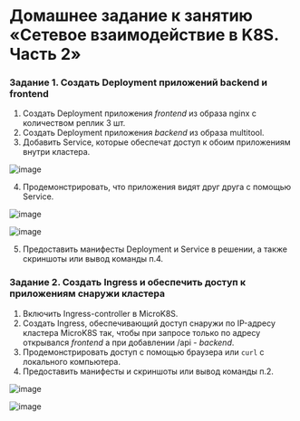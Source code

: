 # Домашнее задание к занятию «Сетевое взаимодействие в K8S. Часть 2»


### Задание 1. Создать Deployment приложений backend и frontend

1. Создать Deployment приложения _frontend_ из образа nginx с количеством реплик 3 шт.
2. Создать Deployment приложения _backend_ из образа multitool. 
3. Добавить Service, которые обеспечат доступ к обоим приложениям внутри кластера. 

![image](https://github.com/mingaliev-e/devops-netology/assets/111060072/6853a499-035c-4464-9c19-2a2efe7bedd4)

4. Продемонстрировать, что приложения видят друг друга с помощью Service.

![image](https://github.com/mingaliev-e/devops-netology/assets/111060072/91e759a4-e115-4483-89c2-532d4b59c154)

![image](https://github.com/mingaliev-e/devops-netology/assets/111060072/8fd3abbe-086d-4f5d-9c3a-f6262479f008)

5. Предоставить манифесты Deployment и Service в решении, а также скриншоты или вывод команды п.4.


### Задание 2. Создать Ingress и обеспечить доступ к приложениям снаружи кластера

1. Включить Ingress-controller в MicroK8S.
2. Создать Ingress, обеспечивающий доступ снаружи по IP-адресу кластера MicroK8S так, чтобы при запросе только по адресу открывался _frontend_ а при добавлении /api - _backend_.
3. Продемонстрировать доступ с помощью браузера или `curl` с локального компьютера.
4. Предоставить манифесты и скриншоты или вывод команды п.2.

![image](https://github.com/mingaliev-e/devops-netology/assets/111060072/c846b171-f59b-4440-af58-d6140c591072)

![image](https://github.com/mingaliev-e/devops-netology/assets/111060072/ae7ffbd4-45e2-4e57-8643-f5b77f34dd95)